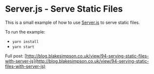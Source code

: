 # Server.js - Serve Static Files

This is a small example of how to use [Server.js](https://serverjs.io/) to serve static files.

To run the example:

- `yarn install`
- `yarn start`

Full post: [http://blog.blakesimpson.co.uk/view/94-serving-static-files-with-server-js](http://blog.blakesimpson.co.uk/view/94-serving-static-files-with-server-js)